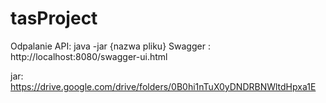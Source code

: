 # tasProject
Odpalanie API: java -jar {nazwa pliku}
Swagger : http://localhost:8080/swagger-ui.html

jar: https://drive.google.com/drive/folders/0B0hi1nTuX0yDNDRBNWltdHpxa1E
